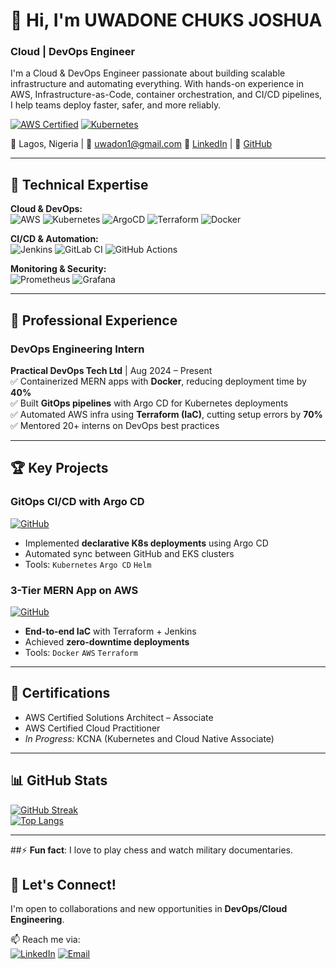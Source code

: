 <!--
**Uwadon1/Uwadon1** is a ✨ _special_ ✨ repository because its `README.md` (this file) appears on your GitHub profile.

Here are some ideas to get you started:

- 🔭 I’m currently working on ...
- 🌱 I’m currently learning ...
-->


# 👋 Hi, I'm UWADONE CHUKS JOSHUA  
### **Cloud | DevOps Engineer**  
I'm a Cloud & DevOps Engineer passionate about building scalable infrastructure and automating everything. With hands-on experience in AWS, Infrastructure-as-Code, container orchestration, and CI/CD pipelines, I help teams deploy faster, safer, and more reliably.


[![AWS Certified](https://img.shields.io/badge/AWS-Certified%20Solutions%20Architect-FF9900?logo=amazonaws)]([https://www.credly.com/badges/YOUR_BADGE_ID](https://www.credly.com/earner/earned/badge/b957e918-5402-4962-a2df-07458ff3ee1f))
[![Kubernetes](https://img.shields.io/badge/In_Progress-KCNA-326CE5?logo=kubernetes)](https://training.linuxfoundation.org/certification/kcna/)

📍 Lagos, Nigeria | 📧 [uwadon1@gmail.com](mailto:uwadon1@gmail.com)  🔗 [LinkedIn](https://www.linkedin.com/in/uwadone-joshua/) | 🐙 [GitHub](https://github.com/Uwadon1)  

---

## 🚀 **Technical Expertise**  
**Cloud & DevOps:**  
![AWS](https://img.shields.io/badge/-AWS-232F3E?logo=amazonaws&logoColor=FF9900)
![Kubernetes](https://img.shields.io/badge/-Kubernetes-326CE5?logo=kubernetes&logoColor=white)
![ArgoCD](https://img.shields.io/badge/-Argo%20CD-EF7B4D?logo=argo&logoColor=white)
![Terraform](https://img.shields.io/badge/-Terraform-7B42BC?logo=terraform&logoColor=white)
![Docker](https://img.shields.io/badge/-Docker-2496ED?logo=docker&logoColor=white)

**CI/CD & Automation:**  
![Jenkins](https://img.shields.io/badge/-Jenkins-D24939?logo=jenkins&logoColor=white)
![GitLab CI](https://img.shields.io/badge/-GitLab%20CI-FCA121?logo=gitlab&logoColor=white)
![GitHub Actions](https://img.shields.io/badge/-GitHub%20Actions-2088FF?logo=githubactions&logoColor=white)

**Monitoring & Security:**  
![Prometheus](https://img.shields.io/badge/-Prometheus-E6522C?logo=prometheus&logoColor=white)
![Grafana](https://img.shields.io/badge/-Grafana-F46800?logo=grafana&logoColor=white)

---

## 💼 **Professional Experience**  

### **DevOps Engineering Intern**  
**Practical DevOps Tech Ltd** | Aug 2024 – Present  
✅ Containerized MERN apps with **Docker**, reducing deployment time by **40%**  
✅ Built **GitOps pipelines** with Argo CD for Kubernetes deployments  
✅ Automated AWS infra using **Terraform (IaC)**, cutting setup errors by **70%**  
✅ Mentored 20+ interns on DevOps best practices  


---

## 🏆 **Key Projects**  

### **GitOps CI/CD with Argo CD**  
[![GitHub](https://img.shields.io/badge/-View_Repo-181717?logo=github)](https://github.com/Uwadon1/Jenkins-Zero-To-Hero/tree/main/java-maven-sonar-argocd-helm-k8s)  
- Implemented **declarative K8s deployments** using Argo CD  
- Automated sync between GitHub and EKS clusters  
- Tools: `Kubernetes` `Argo CD` `Helm`  

### **3-Tier MERN App on AWS**  
[![GitHub](https://img.shields.io/badge/-View_Repo-181717?logo=github)](https://github.com/Uwadon1/S.H_Cloud_Devops_Engineering/blob/main/MERN_STACK/Mern_Stack.md)  
- **End-to-end IaC** with Terraform + Jenkins  
- Achieved **zero-downtime deployments**  
- Tools: `Docker` `AWS` `Terraform`  


---

## 📜 **Certifications**  
- AWS Certified Solutions Architect – Associate  
- AWS Certified Cloud Practitioner  
- *In Progress:* KCNA (Kubernetes and Cloud Native Associate)  

---

## 📊 **GitHub Stats**  
[![GitHub Streak](https://streak-stats.demolab.com/?user=Uwadon1&theme=radical)](https://git.io/streak-stats)  
[![Top Langs](https://github-readme-stats.vercel.app/api/top-langs/?username=Uwadon1&layout=compact&theme=radical)](https://github.com/Uwadon1)

---

##⚡ **Fun fact**: I love to play chess and watch military documentaries.

## 🤝 **Let's Connect!**  
I'm open to collaborations and new opportunities in **DevOps/Cloud Engineering**.  

📫 Reach me via:  
[![LinkedIn](https://img.shields.io/badge/LinkedIn-0077B5?logo=linkedin)](https://www.linkedin.com/in/uwadone-joshua/)
[![Email](https://img.shields.io/badge/Email-D14836?logo=gmail)](mailto:uwadon1@gmail.com)
